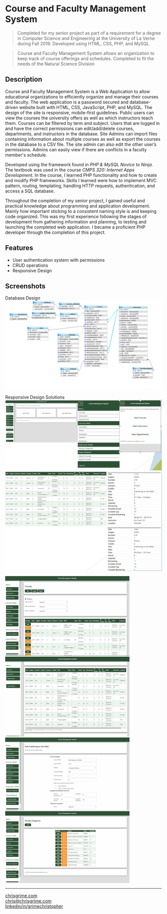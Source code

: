 # Course and Faculty Management System

> Completed for my senior project as part of a requirement for a degree in Computer Science and Engineering at the University of La Verne during Fall 2019. Developed using HTML, CSS, PHP, and MySQL

> Course and Faculty Management System allows an organization to keep track of course offerings and schedules. Completed to fit the needs of the Natural Science Division

## Description

Course and Faculty Management System is a Web Application to allow educational organizations to efficiently organize and manage their courses and faculty. The web application is a password secured and database-driven website built with HTML, CSS, JavaScript, PHP, and MySQL. The design of the site is responsive, mobile-first guidelines. Public users can view the courses the university offers as well as which instructors teach them. Courses can be filtered by term and subject. Users that are logged in and have the correct permissions can edit/add/delete courses, departments, and instructors in the database. Site Admins can import files containing information about multiple courses as well as export the courses in the database to a CSV file. The site admin can also edit the other user’s permissions. Admins can easily view if there are conflicts in a faculty member's schedule. 

Developed using the framework found in *PHP & MySQL Novice to Ninja.* The textbook was used in the course *CMPS 320: Internet Apps Development.* In the course, I learned PHP functionality and how to create and modify PHP frameworks. Skills I learned were how to implement MVC pattern, routing, templating, handling HTTP requests, authentication, and access a SQL database. 

Throughout the completion of my senior project, I gained useful and practical knowledge about programming and application development. Mainly how important sticking to a consistent naming style is and keeping code organized. This was my first experience following the stages of development from gathering information and planning, to testing and launching the completed web application. I became a proficient PHP developer through the completion of this project.

## Features

- User authentication system with permissions
- CRUD operations 
- Responsive Design

## Screenshots

Database Design
<img src="screenshots/cms-database.png" alt="Database Design"/>

Responsive Design Solutions
<img src="screenshots/cms-responsivemenu.png" alt="Responsive Menu"/>
<img src="screenshots/cms-responsivetables.png" alt="Responsive Table"/>

<img src="screenshots/cms-loggedin.png" alt="Courses Page" width="400" /><img src="screenshots/cms-loggedout.png" alt="Courses Page" width="400" /><img src="screenshots/cms-editcourse.png" alt="Edit Course Page" width="400" /><img src="screenshots/cms-facultycat.png" alt="Faculty Categories Page" width="400" />

---

[chrisgrime.com](https://chrisgrime.com)  
[chris@chrisgrime.com](mailto:chris@chrisgrime.com)  
[linkedin/in/grimechristopher](https://linkedin/in/grimechristopher)  

